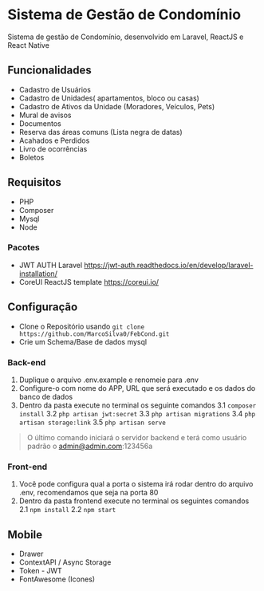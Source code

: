 # Sistema de Gestão de Condomínio

Sistema de gestão de Condomínio, desenvolvido em Laravel, ReactJS e React Native
## Funcionalidades

- Cadastro de Usuários
- Cadastro de Unidades( apartamentos, bloco ou casas)
- Cadastro de Ativos da Unidade (Moradores, Veículos, Pets)
- Mural de avisos
- Documentos
- Reserva das áreas comuns (Lista negra de datas)
- Acahados e Perdidos
- Livro de ocorrências
- Boletos

## Requisitos
- PHP
- Composer
- Mysql
- Node

### Pacotes
- JWT AUTH Laravel https://jwt-auth.readthedocs.io/en/develop/laravel-installation/
- CoreUI ReactJS template https://coreui.io/

## Configuração
- Clone o Repositório usando `git clone https://github.com/MarcoSilva0/FebCond.git`
- Crie um Schema/Base de dados mysql

### Back-end
1. Duplique o arquivo .env.example e renomeie para .env
2. Configure-o com nome do APP, URL que será executado e os dados do banco de dados
3. Dentro da pasta execute no terminal os seguinte comandos
3.1 `composer install`
3.2 `php artisan jwt:secret`
3.3 `php artisan migrations`
3.4 `php artisan storage:link`
3.5 `php artisan serve`
> O último comando iniciará o servidor backend e terá como usuário padrão o admin@admin.com:123456a


### Front-end
1. Você pode configura qual a porta o sistema irá rodar dentro do arquivo .env, recomendamos que seja na porta 80
2. Dentro da pasta frontend execute no terminal os seguintes comandos
2.1 `npm install`
2.2 `npm start`

## Mobile
- Drawer
- ContextAPI / Async Storage
- Token - JWT
- FontAwesome (Icones)